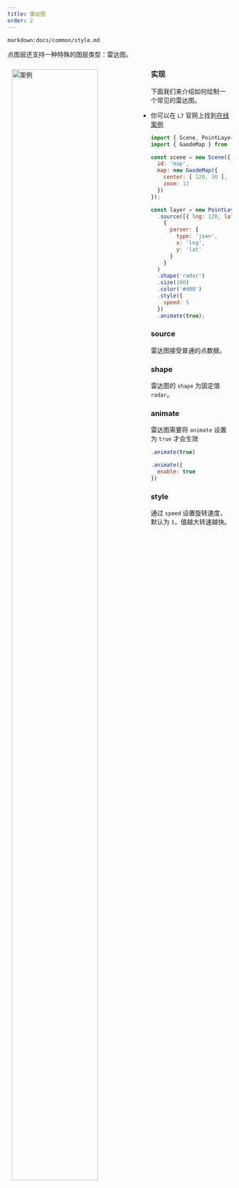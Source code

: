 ```yaml
---
title: 雷达图
order: 2
---
```

`markdown:docs/common/style.md`

点图层还支持一种特殊的图层类型：雷达图。

<div>
  <div style="width:60%;float:left; margin: 10px;">
    <img  width="80%" alt="案例" src='https://gw.alipayobjects.com/mdn/rms_816329/afts/img/A*YJmVRpmW7FEAAAAAAAAAAAAAARQnAQ'>
  </div>
</div>

### 实现

下面我们来介绍如何绘制一个常见的雷达图。

- 你可以在 `L7` 官网上找到[在线案例](/zh/examples/point/scatter#radarPoint)

```javascript
import { Scene, PointLayer } from '@antv/l7';
import { GaodeMap } from '@antv/l7-maps';

const scene = new Scene({
  id: 'map',
  map: new GaodeMap({
    center: [ 120, 30 ],
    zoom: 13
  })
});

const layer = new PointLayer()
  .source([{ lng: 120, lat: 30 } ],
    {
      parser: {
        type: 'json',
        x: 'lng',
        y: 'lat'
      }
    }
  )
  .shape('radar')
  .size(100)
  .color('#d00')
  .style({
    speed: 5
  })
  .animate(true);
```

### source

雷达图接受普通的点数据。
### shape

雷达图的 `shape` 为固定值 `radar`。

### animate

雷达图需要将 `animate` 设置为 `true` 才会生效

```javascript
.animate(true)

.animate({
  enable: true
})
```
### style

通过 `speed` 设置旋转速度，默认为 `1`，值越大转速越快。